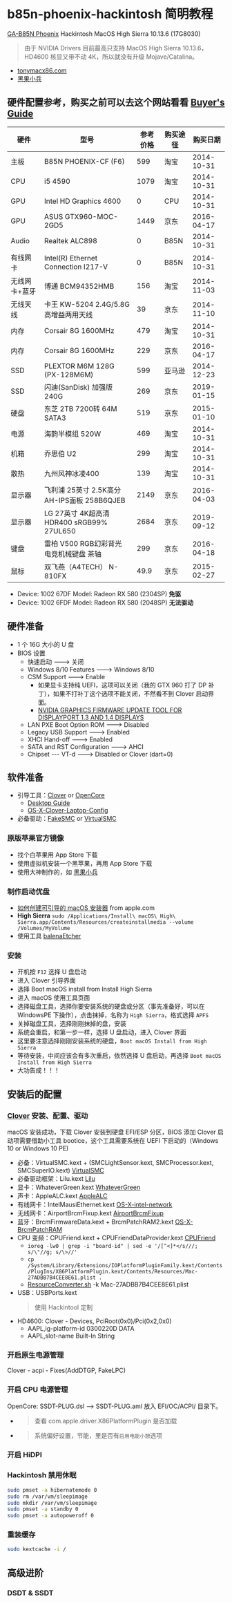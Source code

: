# b85n-phoenix-hackintosh 简明教程
[GA-B85N Phoenix](https://www.gigabyte.cn/Motherboard/GA-B85N-Phoenix-rev-11) Hackintosh MacOS High Sierra 10.13.6 (17G8030)
> 由于 NVIDIA Drivers 目前最高只支持 MacOS High Sierra 10.13.6，HD4600 核显又带不动 4K，所以就没有升级 Mojave/Catalina。
* [tonymacx86.com](https://www.tonymacx86.com/)
* [黑果小兵](https://blog.daliansky.net/)


## 硬件配置参考，购买之前可以去这个网站看看 [Buyer's Guide](https://www.tonymacx86.com/buyersguide/building-a-customac-hackintosh-the-ultimate-buyers-guide/)
| 硬件 | 型号 | 参考价格 | 购买途径 | 购买日期 |
| ----- | ----- | ----- | ----- | ----- |
| 主板 | B85N PHOENIX-CF (F6) | 599 | 淘宝 | 2014-10-31 |
| CPU | i5 4590 | 1079 | 淘宝 | 2014-10-31 |
| GPU | Intel HD Graphics 4600 | 0 | CPU | 2014-10-31 |
| GPU | ASUS GTX960-MOC-2GD5 | 1449 | 京东 | 2016-04-17 |
| Audio | Realtek ALC898 | 0 | B85N | 2014-10-31 |
| 有线网卡 | Intel(R) Ethernet Connection I217-V | 0 | B85N | 2014-10-31 |
| 无线网卡+蓝牙 | 博通 BCM94352HMB | 156 | 淘宝 | 2014-11-03 |
| 无线天线 | 卡王 KW-5204 2.4G/5.8G高增益两用天线 | 39 | 京东 | 2014-11-10 | 
| 内存 | Corsair 8G 1600MHz | 479 | 淘宝 | 2014-10-31 | 
| 内存 | Corsair 8G 1600MHz | 229 | 京东 | 2016-04-17 | 
| SSD | PLEXTOR M6M 128G (PX-128M6M) | 599 | 亚马逊 | 2014-12-23 |
| SSD | 闪迪(SanDisk) 加强版 240G | 269 | 京东 | 2019-01-15 |
| 硬盘 | 东芝 2TB 7200转 64M SATA3 | 519 | 京东 | 2015-01-10 |
| 电源 | 海韵半模组 520W | 469 | 淘宝 | 2014-10-31 |
| 机箱 | 乔思伯 U2 | 299 | 淘宝 | 2014-10-31 |
| 散热 | 九州风神冰凌400 | 139 | 淘宝 | 2014-10-31 |
| 显示器 | 飞利浦 25英寸 2.5K高分 AH-IPS面板 258B6QJEB | 2149 | 京东 | 2016-04-03 |
| 显示器 | LG 27英寸 4K超高清 HDR400 sRGB99% 27UL650 | 2684 | 京东 | 2019-09-12 |
| 键盘 | 雷柏 V500 RGB幻彩背光 电竞机械键盘 茶轴 | 299 | 京东 | 2016-04-18 |
| 鼠标 | 双飞燕（A4TECH） N-810FX | 49.9 | 京东 | 2015-02-27 |

* Device: 1002 67DF Model: Radeon RX 580 (2304SP) **免驱**
* Device: 1002 6FDF Model: Radeon RX 580 (2048SP) **无法驱动**


## 硬件准备
* 1 个 16G 大小的 U 盘
* BIOS 设置
    * 快速启动 ---> 关闭
    * Windows 8/10 Features ---> Windows 8/10
    * CSM Support ---> Enable
        * 如果显卡支持纯 UEFI，这项可以关闭（我的 GTX 960 打了 DP 补丁），如果不打补丁这个选项不能关闭，不然看不到 Clover 启动界面。
        * [NVIDIA GRAPHICS FIRMWARE UPDATE TOOL FOR DISPLAYPORT 1.3 AND 1.4 DISPLAYS](https://www.nvidia.com/en-us/drivers/nv-uefi-update-x64/)
    * LAN PXE Boot Option ROM ---> Disabled
    * Legacy USB Support ---> Enabled
    * XHCI Hand-off ---> Enabled
    * SATA and RST Configuration ---> AHCI
    * Chipset --- VT-d ---> Disabled or Clover (dart=0) 


## 软件准备
* 引导工具：[Clover](https://sourceforge.net/projects/cloverefiboot/) or [OpenCore](https://github.com/acidanthera/OpenCorePkg)
    * [Desktop Guide](https://hackintosh.gitbook.io/-r-hackintosh-vanilla-desktop-guide/config.plist-per-hardware/haswell)
    * [OS-X-Clover-Laptop-Config](https://github.com/RehabMan/OS-X-Clover-Laptop-Config)
* 必备驱动：[FakeSMC](https://bitbucket.org/RehabMan/os-x-fakesmc-kozlek/downloads/) or [VirtualSMC](https://github.com/acidanthera/VirtualSMC)

### 原版苹果官方镜像
* 找个白苹果用 App Store 下载
* 使用虚拟机安装一个黑苹果，再用 App Store 下载
* 使用大神制作的，如 [黑果小兵](https://blog.daliansky.net/)


### 制作启动优盘
* [如何创建可引导的 macOS 安装器](https://support.apple.com/zh-cn/HT201372) from apple.com
* **High Sierra** `sudo /Applications/Install\ macOS\ High\ Sierra.app/Contents/Resources/createinstallmedia --volume /Volumes/MyVolume`
* 使用工具 [balenaEtcher](https://www.balena.io/etcher/)

### 安装
* 开机按 `F12` 选择 U 盘启动
* 进入 Clover 引导界面
* 选择 Boot macOS install from Install High Sierra
* 进入 macOS 使用工具页面
* 选择磁盘工具，选择你要安装系统的硬盘或分区（事先准备好，可以在 WindowsPE 下操作），点击抹掉，名称为 `High Sierra`，格式选择 `APFS`
* 关掉磁盘工具，选择刚刚抹掉的盘，安装
* 系统会重启，和第一步一样，选择 U 盘启动，进入 Clover 界面
* 这里要注意选择刚刚安装系统的硬盘，`Boot macOS Install from High Sierra`
* 等待安装，中间应该会有多次重启，依然选择 U 盘启动，再选择 `Boot macOS Install from High Sierra`
* 大功告成！！！


## 安装后的配置
### [Clover](https://sourceforge.net/projects/cloverefiboot/) 安装、配置、驱动
macOS 安装成功，下载 Clover 安装到硬盘 EFI/ESP 分区，BIOS 添加 Clover 启动项需要借助小工具 bootice，这个工具需要系统在 UEFI 下启动的（Windows 10 or Windows 10 PE)
* 必备：VirtualSMC.kext + (SMCLightSensor.kext, SMCProcessor.kext, SMCSuperIO.kext) [VirtualSMC](https://github.com/acidanthera/VirtualSMC)
* 必备驱动框架：Lilu.kext [Lilu](https://github.com/acidanthera/Lilu)
* 显卡：WhateverGreen.kext [WhateverGreen](https://github.com/acidanthera/WhateverGreen)
* 声卡：AppleALC.kext [AppleALC](https://github.com/acidanthera/AppleALC)
* 有线网卡：IntelMausiEthernet.kext [OS-X-intel-network](https://bitbucket.org/RehabMan/os-x-intel-network/downloads/)
* 无线网卡：AirportBrcmFixup.kext [AirportBrcmFixup](https://github.com/acidanthera/AirportBrcmFixup)
* 蓝牙：BrcmFirmwareData.kext + BrcmPatchRAM2.kext [OS-X-BrcmPatchRAM](https://bitbucket.org/RehabMan/os-x-brcmpatchram/downloads/)
* CPU 变频：CPUFriend.kext + CPUFriendDataProvider.kext [CPUFriend](https://github.com/acidanthera/CPUFriend)
    * `ioreg -lw0 | grep -i "board-id" | sed -e '/[^<]*</s///; s/\"//g; s/\>//'`
    * `cp /System/Library/Extensions/IOPlatformPluginFamily.kext/Contents/PlugIns/X86PlatformPlugin.kext/Contents/Resources/Mac-27ADBB7B4CEE8E61.plist .`
    * [ResourceConverter.sh](https://github.com/acidanthera/CPUFriend/raw/master/Tools/ResourceConverter.sh) -k Mac-27ADBB7B4CEE8E61.plist
* USB：USBPorts.kext
    > 使用 Hackintool 定制
* HD4600: Clover - Devices, PciRoot(0x0)/Pci(0x2,0x0)
    * AAPL,ig-platform-id    0300220D    DATA
    * AAPL,slot-name    Built-In    String

### 开启原生电源管理
Clover - acpi - Fixes(AddDTGP, FakeLPC)

### 开启 CPU 电源管理
OpenCore: SSDT-PLUG.dsl --> SSDT-PLUG.aml 放入 EFI/OC/ACPI/ 目录下。
* > 查看 com.apple.driver.X86PlatformPlugin 是否加载
* > 系统偏好设置，节能，里是否有`启用电能小憩`选项

### 开启 HiDPI


###  Hackintosh 禁用休眠
```bash
sudo pmset -a hibernatemode 0
sudo rm /var/vm/sleepimage
sudo mkdir /var/vm/sleepimage
sudo pmset -a standby 0
sudo pmset -a autopoweroff 0
```

### 重装缓存
```bash
sudo kextcache -i /
```


## 高级进阶
### DSDT & SSDT


